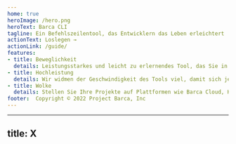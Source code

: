 ```yaml
---
home: true
heroImage: /hero.png
heroText: Barca CLI
tagline: Ein Befehlszeilentool, das Entwicklern das Leben erleichtert
actionText: Loslegen →
actionLink: /guide/
features:
- title: Beweglichkeit
  details: Leistungsstarkes und leicht zu erlernendes Tool, das Sie in Ihren Projekten einsetzen können.
- title: Hochleistung
  details: Wir widmen der Geschwindigkeit des Tools viel, damit sich jeder Kunde bei der Erstellung seiner Projekte wohl fühlt.
- title: Wolke
  details: Stellen Sie Ihre Projekte auf Plattformen wie Barca Cloud, Heroku, Amazon Web, Google Cloud usw. bereit.
footer:  Copyright © 2022 Project Barca, Inc
---
```



---
title: X
---